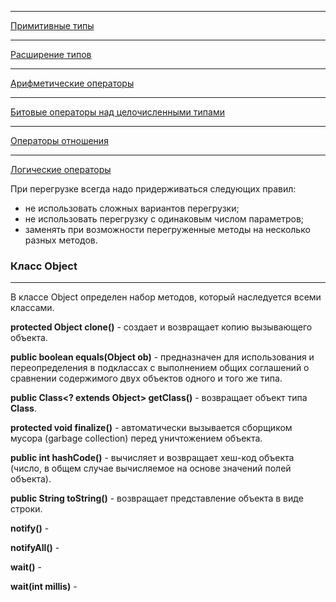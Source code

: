 ______
[Примитивные типы](src/main/resources/images/primitiveTypeJava.jpg)
______
[Расширение типов](src/main/resources/images/extensionTypes.jpg)
______
[Арифметические операторы](src/main/resources/images/арифметическиеОператоры.jpg)
______
[Битовые операторы над целочисленными типами](src/main/resources/images/битовыеОператоры.jpg)
______
[Операторы отношения](src/main/resources/images/операторыОтношения.jpg)
______
[Логические операторы](src/main/resources/images/логическиеОператоры.jpg)

При перегрузке всегда надо придерживаться следующих правил:
* не использовать сложных вариантов перегрузки;
* не использовать перегрузку с одинаковым числом параметров;
* заменять при возможности перегруженные методы на несколько разных методов.

### Класс Object
___________________
В классе Object определен набор методов, который наследуется всеми классами.

**protected Object clone()** - создает и возвращает копию вызывающего объекта.

**public boolean equals(Object ob)** - предназначен для использования и переопределения
в подклассах с выполнением общих соглашений о сравнении содержимого двух объектов одного
и того же типа.

**public Class<? extends Object> getClass()** - возвращает объект типа **Class**.

**protected void finalize()** - автоматически вызывается сборщиком мусора (garbage collection)
перед уничтожением объекта.

**public int hashCode()** - вычисляет и возвращает хеш-код объекта (число, в общем случае вычисляемое
на основе значений полей объекта).

**public String toString()** - возвращает представление объекта в виде строки.

**notify()** - 

**notifyAll()** - 

**wait()** - 

**wait(int millis)** - 

